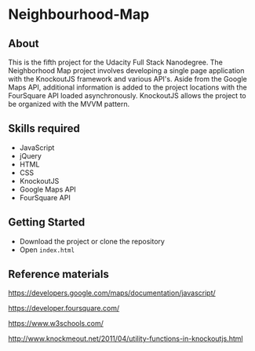 # Neighbourhood-Map

About
-------
This is the fifth project for the Udacity Full Stack Nanodegree. The Neighborhood Map project involves developing a single page application with the KnockoutJS framework and various API's. Aside from the Google Maps API, additional information is added to the project locations with the FourSquare API loaded asynchronously. KnockoutJS allows the project to be organized with the MVVM pattern.


 Skills required
 ------------------------------
- JavaScript
- jQuery
- HTML
- CSS
- KnockoutJS
- Google Maps API
- FourSquare API


Getting Started
---------------
- Download the project or clone the repository
- Open `index.html`

Reference materials
----------------------
https://developers.google.com/maps/documentation/javascript/

https://developer.foursquare.com/

https://www.w3schools.com/

http://www.knockmeout.net/2011/04/utility-functions-in-knockoutjs.html
